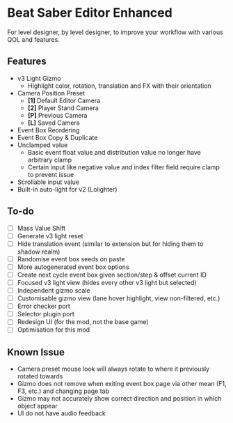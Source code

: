 # Beat Saber Editor Enhanced

For level designer, by level designer, to improve your workflow with various QOL and features.

## Features

* v3 Light Gizmo
    * Highlight color, rotation, translation and FX with their orientation
* Camera Position Preset
    * **[1]** Default Editor Camera
    * **[2]** Player Stand Camera
    * **[P]** Previous Camera
    * **[L]** Saved Camera
* Event Box Reordering
* Event Box Copy & Duplicate
* Unclamped value
    * Basic event float value and distribution value no longer have arbitrary clamp
    * Certain input like negative value and index filter field require clamp to prevent issue
* Scrollable input value
* Built-in auto-light for v2 (Lolighter)

## To-do

* [ ] Mass Value Shift
* [ ] Generate v3 light reset
* [ ] Hide translation event (similar to extension but for hiding them to shadow realm)
* [ ] Randomise event box seeds on paste
* [ ] More autogenerated event box options
* [ ] Create next cycle event box given section/step & offset current ID
* [ ] Focused v3 light view (hides every other v3 light but selected)
* [ ] Independent gizmo scale
* [ ] Customisable gizmo view (lane hover highlight, view non-filtered, etc.)
* [ ] Error checker port
* [ ] Selector plugin port
* [ ] Redesign UI (for the mod, not the base game)
* [ ] Optimisation for this mod

## Known Issue

* Camera preset mouse look will always rotate to where it previously rotated towards
* Gizmo does not remove when exiting event box page via other mean (F1, F3, etc.) and changing page tab
* Gizmo may not accurately show correct direction and position in which object appear
* UI do not have audio feedback

